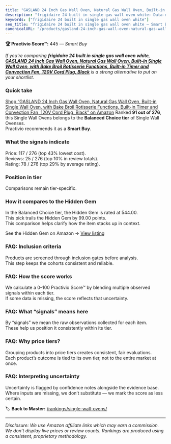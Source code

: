 ```yaml
---
title: "GASLAND 24 Inch Gas Wall Oven, Natural Gas Wall Oven, Built-in Single Wall Oven, with Bake Broil Rotisserie Functions, Built-in Timer and Convection Fan, 120V Cord Plug, Black"
description: "frigidaire 24 built in single gas wall oven white: Data-driven within Balanced Choice ranking using the Practivio Score™. Positioned by quality, value, demand,…"
keywords: ["frigidaire 24 built in single gas wall oven white"]
seo_title: "frigidaire 24 built in single gas wall oven white — Smart Buy Balanced Choice (2025)"
canonicalURL: "/products/gasland-24-inch-gas-wall-oven-natural-gas-wall-oven-built-in-single-wall-oven-with-bake-broil-rotisserie-functions-built-in-timer-and-convection-fan-120v-cord-plug-black-B0CZKF47CB/"
---
```


**🏆 Practivio Score™:** 445 — _Smart Buy_


*If you're comparing **frigidaire 24 built in single gas wall oven white**, **[GASLAND 24 Inch Gas Wall Oven, Natural Gas Wall Oven, Built-in Single Wall Oven, with Bake Broil Rotisserie Functions, Built-in Timer and Convection Fan, 120V Cord Plug, Black](https://www.amazon.com/dp/B0CZKF47CB?tag=practivio-20)** is a strong alternative to put on your shortlist.*
### Quick take
[Shop “GASLAND 24 Inch Gas Wall Oven, Natural Gas Wall Oven, Built-in Single Wall Oven, with Bake Broil Rotisserie Functions, Built-in Timer and Convection Fan, 120V Cord Plug, Black” on Amazon](https://www.amazon.com/dp/B0CZKF47CB?tag=practivio-20)
Ranked **91 out of 276**, this Single Wall Ovens belongs to the **Balanced Choice tier** of Single Wall Ovenses.  
Practivio recommends it as a **Smart Buy**.

### What the signals indicate
Price: 117 / 276 (top 43% lowest cost).  
Reviews: 25 / 276 (top 10% in review totals).  
Rating: 78 / 276 (top 29% by average rating).  

### Position in tier
Comparisons remain tier-specific.

### How it compares to the Hidden Gem
In the Balanced Choice tier, the Hidden Gem is rated at 544.00.  
This pick trails the Hidden Gem by 99.00 points.  
This comparison helps clarify how the item stacks up in context.  

See the Hidden Gem on Amazon → [View listing](https://www.amazon.com/dp/B0F7RK331N?tag=practivio-20)

### FAQ: Inclusion criteria
Products are screened through inclusion gates before analysis.  
This step keeps the cohorts consistent and reliable.

### FAQ: How the score works
We calculate a 0–100 Practivio Score™ by blending multiple observed signals within each tier.  
If some data is missing, the score reflects that uncertainty.

### FAQ: What “signals” means here
By “signals” we mean the raw observations collected for each item.  
These help us position it consistently within its tier.

### FAQ: Why price tiers?
Grouping products into price tiers creates consistent, fair evaluations.  
Each product’s outcome is tied to its own tier, not to the entire market at once.

### FAQ: Interpreting uncertainty
Uncertainty is flagged by confidence notes alongside the evidence base.  
Where inputs are missing, we don’t substitute — we mark the score as less certain.


🏷️ **Back to Master:** [/rankings/single-wall-ovens/](/rankings/single-wall-ovens/)

---
_Disclosure: We use Amazon affiliate links which may earn a commission. We don’t display live prices or review counts. Rankings are produced using a consistent, proprietary methodology._

